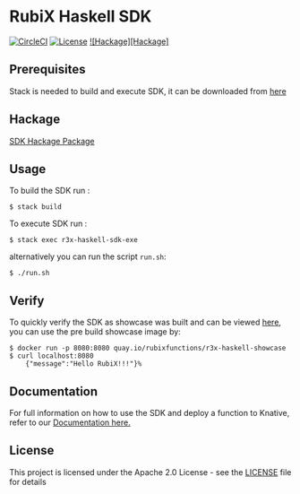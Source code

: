 # RubiX Haskell SDK

[![CircleCI](https://circleci.com/gh/rubixFunctions/r3x-haskell-sdk.svg?style=svg)](https://circleci.com/gh/rubixFunctions/r3x-haskell-sdk)
[![License](https://img.shields.io/badge/-Apache%202.0-blue.svg)](https://opensource.org/s/Apache-2.0)
[![Hackage][Hackage]](http://hackage.haskell.org/package/r3x-haskell-sdk)

## Prerequisites
Stack is needed to build and execute SDK, it can be downloaded from [here](https://www.haskell.org/downloads/)

## Hackage 
[SDK Hackage Package](http://hackage.haskell.org/package/r3x-haskell-sdk)

## Usage
To build the SDK run :
```
$ stack build
```
To execute SDK run :
```
$ stack exec r3x-haskell-sdk-exe
```
alternatively you can run the script `run.sh`:
```
$ ./run.sh
```

## Verify
To quickly verify the SDK as showcase was built and can be viewed [here](https://github.com/rubixFunctions/r3x-docs/tree/master/samples/r3x-haskell-showcase), you can use the pre build showcase image by:
```
$ docker run -p 8080:8080 quay.io/rubixfunctions/r3x-haskell-showcase
$ curl localhost:8080
    {"message":"Hello RubiX!!!"}%
```

## Documentation
For full information on how to use the SDK and deploy a function to Knative, refer to our [Documentation here.](https://github.com/rubixFunctions/r3x-docs/blob/master/README.md)

## License
This project is licensed under the Apache 2.0 License - see the [LICENSE](LICENSE) file for details